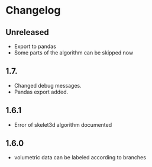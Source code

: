 # Changelog

## Unreleased

* Export to pandas
* Some parts of the algorithm can be skipped now

## 1.7.

* Changed debug messages.
* Pandas export added.

## 1.6.1

* Error of skelet3d algorithm documented

## 1.6.0

* volumetric data can be labeled according to branches